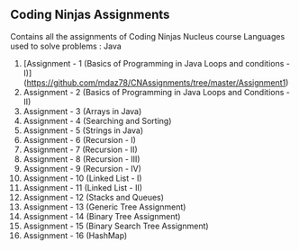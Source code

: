 ## Coding Ninjas Assignments
Contains all the assignments of Coding Ninjas Nucleus course
Languages used to solve problems : Java

1. [Assignment - 1 (Basics of Programming in Java Loops and conditions - I)] (https://github.com/mdaz78/CNAssignments/tree/master/Assignment1) 
2. Assignment - 2 (Basics of Programming in Java Loops and Conditions - II)
3. Assignment - 3 (Arrays in Java)
4. Assignment - 4 (Searching and Sorting)
5. Assignment - 5 (Strings in Java)
6. Assignment - 6 (Recursion - I)
7. Assignment - 7 (Recursion - II)
8. Assignment - 8 (Recursion - III)
9. Assignment - 9 (Recursion - IV)
10. Assignment - 10 (Linked List - I)
11. Assignment - 11 (Linked List - II)
12. Assignment - 12 (Stacks and Queues)
13. Assignment - 13 (Generic Tree Assignment)
14. Assignment - 14 (Binary Tree Assignment)
15. Assignment - 15 (Binary Search Tree Assignment)
16. Assignment - 16 (HashMap)
